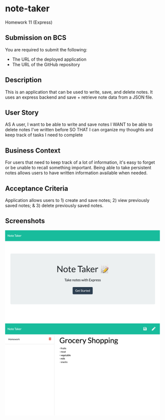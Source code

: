 # note-taker
Homework 11 (Express)

## Submission on BCS
You are required to submit the following:
* The URL of the deployed application
* The URL of the GitHub repository

## Description

This is an application that can be used to write, save, and delete notes. It uses an express backend and save + retrieve note data from a JSON file.

## User Story

AS A user, I want to be able to write and save notes
I WANT to be able to delete notes I've written before
SO THAT I can organize my thoughts and keep track of tasks I need to complete

## Business Context

For users that need to keep track of a lot of information, it's easy to forget or be unable to recall something important. Being able to take persistent notes allows users to have written information available when needed.

## Acceptance Criteria
Application allows users to 1) create and save notes; 2) view previously saved notes; & 3) delete previously saved notes.

## Screenshots
![App Screenshot](public/assets/images/1.png)
![App Screenshot](public/assets/images/2.png)
